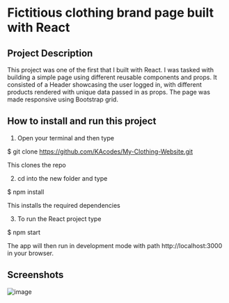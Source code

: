 # Fictitious clothing brand page built with React 


## Project Description

This project was one of the first that I built with React. I was tasked with building a simple page using different reusable components and props.
It consisted of a Header showcasing the user logged in, with different products rendered with unique data passed in as props. The page was made responsive using Bootstrap grid. 

## How to install and run this project

1) Open your terminal and then type

$ git clone https://github.com/KAcodes/My-Clothing-Website.git

This clones the repo

2) cd into the new folder and type

$ npm install 

This installs the required dependencies

3) To run the React project type 

$ npm start

The app will then run in development mode with path http://localhost:3000 in your browser.

 
## Screenshots

![image](https://user-images.githubusercontent.com/61561703/221199095-1030f880-5ec1-42a9-8cd7-816bd8abf0c9.png)


